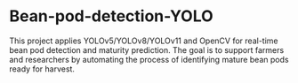 # Bean-pod-detection-YOLO
This project applies YOLOv5/YOLOv8/YOLOv11 and OpenCV for real-time bean pod detection and maturity prediction.   The goal is to support farmers and researchers by automating the process of identifying mature bean pods ready for harvest.
